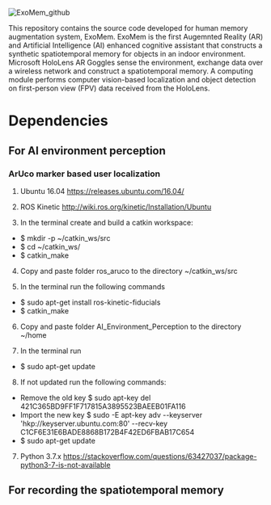 ![ExoMem_github](https://user-images.githubusercontent.com/7812207/170980352-71c7c8d8-5d7a-40be-9828-f7b873b0b838.png)

This repository contains the source code developed for human memory augmentation system, ExoMem. ExoMem is the first Augemnted Reality (AR) and Artificial Intelligence (AI) enhanced cognitive assistant that constructs a synthetic spatiotemporal memory for objects in an indoor environment. Microsoft HoloLens AR Goggles sense the environment, exchange data over a wireless network and construct a spatiotemporal memory. A computing module performs computer vision-based localization and object detection on first-person view (FPV) data received from the HoloLens.

# Dependencies

## For AI environment perception

### ArUco marker based user localization 

1. Ubuntu 16.04 
https://releases.ubuntu.com/16.04/

2. ROS Kinetic
http://wiki.ros.org/kinetic/Installation/Ubuntu

3. In the terminal create and build a catkin workspace:
  * $ mkdir -p ~/catkin_ws/src
  * $ cd ~/catkin_ws/
  * $ catkin_make
  
4. Copy and paste folder ros_aruco to the directory ~/catkin_ws/src

5. In the terminal run the following commands 
  * $ sudo apt-get install ros-kinetic-fiducials
  * $ catkin_make

6. Copy and paste folder AI_Environment_Perception to the directory ~/home

7. In the terminal run
  * $ sudo apt-get update

8. If not updated run the following commands:
  * Remove the old key $ sudo apt-key del 421C365BD9FF1F717815A3895523BAEEB01FA116
  * Import the new key $ sudo -E apt-key adv --keyserver 'hkp://keyserver.ubuntu.com:80' --recv-key C1CF6E31E6BADE8868B172B4F42ED6FBAB17C654
  * $ sudo apt-get update


7. Python 3.7.x 
https://stackoverflow.com/questions/63427037/package-python3-7-is-not-available



## For recording the spatiotemporal memory
